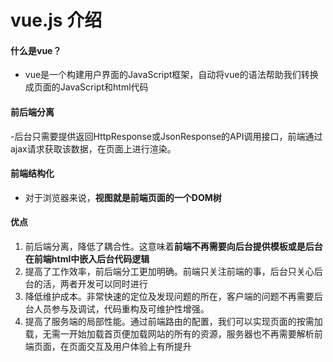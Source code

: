 # vue.js 介绍

#### 什么是vue？
- vue是一个构建用户界面的JavaScript框架，自动将vue的语法帮助我们转换成页面的JavaScript和html代码


#### 前后端分离
-后台只需要提供返回HttpResponse或JsonResponse的API调用接口，前端通过ajax请求获取该数据，在页面上进行渲染。


#### 前端结构化
- 对于浏览器来说，**视图就是前端页面的一个DOM树**


#### 优点
[](https://segmentfault.com/a/1190000006240370)

1. 前后端分离，降低了耦合性。这意味着**前端不再需要向后台提供模板或是后台在前端html中嵌入后台代码逻辑**
2. 提高了工作效率，前后端分工更加明确。前端只关注前端的事，后台只关心后台的活，两者开发可以同时进行
3. 降低维护成本。非常快速的定位及发现问题的所在，客户端的问题不再需要后台人员参与及调试，代码重构及可维护性增强。
4. 提高了服务端的局部性能。通过前端路由的配置，我们可以实现页面的按需加载，无需一开始加载首页便加载网站的所有的资源，服务器也不再需要解析前端页面，在页面交互及用户体验上有所提升


